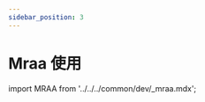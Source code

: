 ```yaml
---
sidebar_position: 3
---
```


# Mraa 使用

import MRAA from '../../../common/dev/\_mraa.mdx';

<MRAA install_by_apt={true} />

